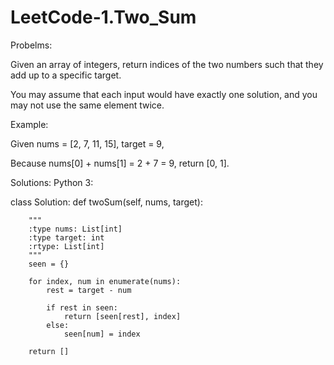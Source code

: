 # LeetCode-1.Two_Sum

Probelms:

Given an array of integers, return indices of the two numbers such that they add up to a specific target.

You may assume that each input would have exactly one solution, and you may not use the same element twice.

Example:

Given nums = [2, 7, 11, 15], target = 9,

Because nums[0] + nums[1] = 2 + 7 = 9,
return [0, 1].

Solutions:
Python 3:

class Solution:
    def twoSum(self, nums, target):
        
        """
        :type nums: List[int]
        :type target: int
        :rtype: List[int]
        """
        seen = {}
        
        for index, num in enumerate(nums):
            rest = target - num
            
            if rest in seen:
                return [seen[rest], index]
            else:
                seen[num] = index
                
        return []
